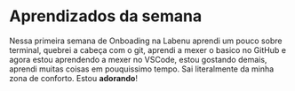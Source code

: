 
# Aprendizados da semana

Nessa primeira semana de Onboading na Labenu aprendi um pouco sobre terminal, quebrei a cabeça com o git, aprendi a mexer o basico no GitHub e agora estou aprendendo a mexer no VSCode, estou gostando demais, aprendi muitas coisas em pouquissimo tempo. Sai literalmente da minha zona de conforto. Estou **adorando**!